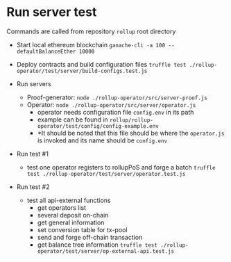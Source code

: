 # Run server test
Commands are called from repository `rollup` root directory

- Start local ethereum blockchain
`ganache-cli -a 100 --defaultBalanceEther 10000`

- Deploy contracts and build configuration files
`truffle test ./rollup-operator/test/server/build-configs.test.js`

- Run servers
  - Proof-generator: `node ./rollup-operator/src/server-proof.js`
  - Operator: `node ./rollup-operator/src/server/operator.js`
    - operator needs configuration file `config.env` in its path
    - example can be found in `rollup/rollup-operator/test/config/config-example.env`
    - *It should be noted that this file should be where the `operator.js` is invoked and its name should be `config.env` 

- Run test #1
  - test one operator registers to rollupPoS and forge a batch
`truffle test ./rollup-operator/test/server/operator.test.js`

- Run test #2
  - test all api-external functions
    - get operators list
    - several deposit on-chain
    - get general information
    - set conversion table for tx-pool
    - send and forge off-chain transaction
    - get balance tree information 
`truffle test ./rollup-operator/test/server/op-external-api.test.js`